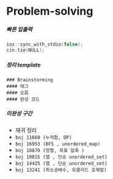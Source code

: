 # Problem-solving

##### 빠른 입출력
```cpp
ios::sync_with_stdio(false);
cin.tie(NULL);
```
##### 정리 template

```
### Brainstorming
#### 태그
#### 오류
#### 완성 코드
```

##### 미완성 구간
- 재귀 정리
- `boj 11660 (누적합, DP)`
- `boj 16953 (BFS , unordered_map)`
- `boj 18870 (정렬, 좌표 압축 )`
- `boj 10815 (맵 , 단순 unordered_set)`
- `boj 14425 (맵 , 단순 unordered_set)`
- `boj 13241 (최소공배수, 유클리드 호제법)`

